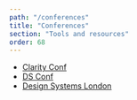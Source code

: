 ```yaml
---
path: "/conferences"
title: "Conferences"
section: "Tools and resources"
order: 68
---
```


- [Clarity Conf](https://twitter.com/VMwareClarity)
- [DS Conf](https://dsconference.com/)
- [Design Systems London](https://www.designsystemslondon.com/)
